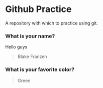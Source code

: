 # Github Practice

A repository with which to practice using git.

### What is your name?
Hello guys 
> Blake Franzen
### What is your favorite color?

> Green
